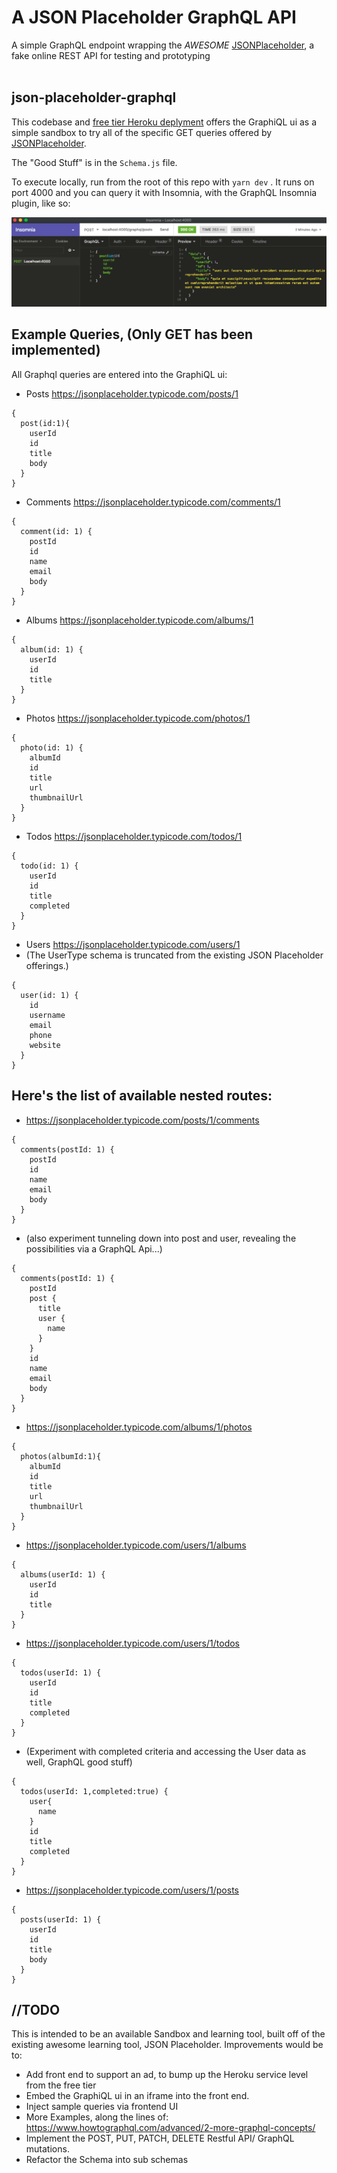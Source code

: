 # A JSON Placeholder GraphQL API

A simple GraphQL endpoint wrapping the *AWESOME*
<a href="https://jsonplaceholder.typicode.com/">JSONPlaceholder</a>, a fake online REST API for testing and prototyping
</br></br>
## json-placeholder-graphql

This codebase and <a href="https://json-placeholder-graphql.herokuapp.com/graphql">free tier Heroku deplyment</a> offers the GraphiQL ui as a simple sandbox to try all of the specific GET queries offered by <a href="https://jsonplaceholder.typicode.com/">JSONPlaceholder</a>. 

The "Good Stuff" is in the `Schema.js` file. 

To execute locally, run from the root of this repo with `yarn dev` .  It runs on port 4000 and you can query it with Insomnia, with the GraphQL Insomnia plugin, like so:

![Screenshot](Insomnia.png)

## Example Queries, (Only GET has been implemented)

All Graphql queries are entered into the GraphiQL ui:

* Posts https://jsonplaceholder.typicode.com/posts/1
```
{
  post(id:1){
    userId
    id
    title
    body
  }
}
```

* Comments https://jsonplaceholder.typicode.com/comments/1
```
{
  comment(id: 1) {
    postId
    id
    name
    email
    body
  }
}
```
* Albums https://jsonplaceholder.typicode.com/albums/1
```
{
  album(id: 1) {
    userId
    id
    title
  }
}
```

* Photos https://jsonplaceholder.typicode.com/photos/1 
```
{
  photo(id: 1) {
    albumId
    id
    title
    url
    thumbnailUrl
  }
}
```

* Todos https://jsonplaceholder.typicode.com/todos/1
```
{
  todo(id: 1) {
    userId
    id
    title
    completed
  }
}
```

* Users https://jsonplaceholder.typicode.com/users/1
* (The UserType schema is truncated from the existing JSON Placeholder offerings.)
```
{
  user(id: 1) {
    id
    username
    email
    phone
    website
  }
}
```

## Here's the list of available nested routes:

* https://jsonplaceholder.typicode.com/posts/1/comments 
```
{
  comments(postId: 1) {
    postId
    id
    name
    email
    body
  }
}
```

* (also experiment tunneling down into post and user, revealing the possibilities via a GraphQL Api...)
```
{
  comments(postId: 1) {
    postId
    post {
      title
      user {
        name
      }
    }
    id
    name
    email
    body
  }
}
```

* https://jsonplaceholder.typicode.com/albums/1/photos
```
{
  photos(albumId:1){
    albumId
    id
    title
    url
    thumbnailUrl
  }  
}
```

* https://jsonplaceholder.typicode.com/users/1/albums
```
{
  albums(userId: 1) {
    userId
    id
    title
  }
}
```

* https://jsonplaceholder.typicode.com/users/1/todos
```
{
  todos(userId: 1) {
    userId
    id
    title
    completed
  }
}
```
* (Experiment with completed criteria and accessing the User data as well, GraphQL good stuff)
```
{
  todos(userId: 1,completed:true) {
    user{
      name
    }
    id
    title
    completed
  }
}
```

* https://jsonplaceholder.typicode.com/users/1/posts
```
{
  posts(userId: 1) {
    userId
    id
    title
    body
  }
}
```

## //TODO
This is intended to be an available Sandbox and learning tool, built off of the existing awesome learning tool, JSON Placeholder. Improvements would be to:
* Add front end to support an ad, to bump up the Heroku service level from the free tier
* Embed the GraphiQL ui in an iframe into the front end. 
* Inject sample queries via frontend UI
* More Examples, along the lines of: https://www.howtographql.com/advanced/2-more-graphql-concepts/
* Implement the POST, PUT, PATCH, DELETE Restful API/ GraphQL mutations.
* Refactor the Schema into sub schemas
